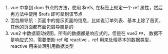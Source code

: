 1. vue 中拿到 dom 节点的方法，使用 $refs, 在标签上规定一个 ref 属性，然后再方法中使用 $refs 即可拿到该节点
2. 面包屑导航：页面中的提示页面的信息，比如说订单列表、基本上除了首页，其他的页面都有面包屑导航是的
3. vue2 中数据驱动视图，所有的数据都是响应式的，但是在 vue3 中， 数据不是响应式的，需要借助 ref 和 reactive ，ref 用来处理基本的数据类型， reactive 用来处理引用数据类型